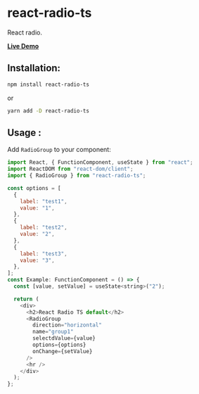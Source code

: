 
# react-radio-ts

React radio.

[**Live Demo**](https://francescodbc24.github.io/react-radio-package/)

## Installation:

```bash
npm install react-radio-ts
```

or

```bash
yarn add -D react-radio-ts
```

## Usage :

Add `RadioGroup` to your component:

```js
import React, { FunctionComponent, useState } from "react";
import ReactDOM from "react-dom/client";
import { RadioGroup } from "react-radio-ts";

const options = [
  {
    label: "test1",
    value: "1",
  },
  {
    label: "test2",
    value: "2",
  },
  {
    label: "test3",
    value: "3",
  },
];
const Example: FunctionComponent = () => {
  const [value, setValue] = useState<string>("2");

  return (
    <div>
      <h2>React Radio TS default</h2>
      <RadioGroup
        direction="horizontal"
        name="group1"
        selectdValue={value}
        options={options}
        onChange={setValue}
      />
      <hr />
    </div>
  );
};

```
